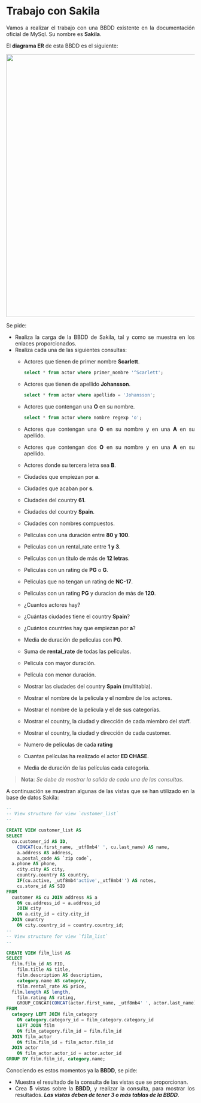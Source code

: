 <div align="justify">

# Trabajo con Sakila

Vamos a realizar el trabajo con una BBDD existente en la documentación  oficial de MySql. Su nombre es __Sakila__.

El __diagrama ER__ de esta BBDD es el siguiente:

<div align="center">
<img width="700" src="../../img/sakila-er.png"/>
</div>

Se pide:
- Realiza la carga de la BBDD de Sakila, tal y como se muestra en los enlaces proporcionados.
- Realiza cada una de las siguientes consultas:
    - Actores que tienen de primer nombre __Scarlett__.

      ```sql
      select * from actor where primer_nombre '^Scarlett';
      ```
      
    - Actores que tienen de apellido __Johansson__.
 
      ```sql
      select * from actor where apellido = 'Johansson';
      ```
      
    - Actores que contengan una __O__ en su nombre.
 
      ```sql
      select * from actor where nombre regexp 'o';
      ```
    - Actores que contengan una __O__ en su nombre y en una __A__ en su apellido.
    - Actores que contengan dos __O__ en su nombre y en una __A__ en su apellido.
    - Actores donde su tercera letra sea __B__.
    - Ciudades que empiezan por __a__.
    - Ciudades que acaban por __s__.
    - Ciudades del country __61__.
    - Ciudades del country __Spain__.
    - Ciudades con nombres compuestos.
    - Películas con una duración entre __80 y 100__.
    - Peliculas con un rental_rate entre __1 y 3__.
    -  Películas con un titulo de más de __12 letras__.
    - Peliculas con un rating de __PG__ o __G__.
    - Peliculas que no tengan un rating de __NC-17__.
    - Peliculas con un rating __PG__ y duracion de más de __120__.
    - ¿Cuantos actores hay?
    - ¿Cuántas ciudades tiene el country __Spain__?
    - ¿Cuántos countries hay que empiezan por __a__?
    - Media de duración de peliculas con __PG__.
    - Suma de __rental_rate__ de todas las peliculas.
    - Pelicula con mayor duración.
    - Película con menor duración.
    - Mostrar las ciudades del country __Spain__ (multitabla).
    - Mostrar el nombre de la película y el nombre de los actores.
    - Mostrar el nombre de la película y el de sus categorías.
    - Mostrar el country, la ciudad y dirección de cada miembro del staff.
    - Mostrar el country, la ciudad y dirección de cada customer.
    - Numero de películas de cada __rating__
    - Cuantas películas ha realizado el actor __ED CHASE__.
    - Media de duración de las películas cada categoría.

>__Nota__: _Se debe de mostrar la salida de cada una de las consultas_.

A continuación se muestran algunas de las vistas que se han utilizado en la base de datos Sakila:

```sql
--
-- View structure for view `customer_list`
--

CREATE VIEW customer_list AS
SELECT 
  cu.customer_id AS ID, 
    CONCAT(cu.first_name, _utf8mb4' ', cu.last_name) AS name, 
    a.address AS address, 
    a.postal_code AS `zip code`,
  a.phone AS phone, 
    city.city AS city, 
    country.country AS country, 
    IF(cu.active, _utf8mb4'active',_utf8mb4'') AS notes, 
    cu.store_id AS SID
FROM 
  customer AS cu JOIN address AS a 
    ON cu.address_id = a.address_id 
    JOIN city 
    ON a.city_id = city.city_id
  JOIN country 
    ON city.country_id = country.country_id;
--
-- View structure for view `film_list`
--

CREATE VIEW film_list AS
SELECT 
  film.film_id AS FID, 
    film.title AS title, 
    film.description AS description, 
    category.name AS category, 
    film.rental_rate AS price,
  film.length AS length, 
    film.rating AS rating, 
    GROUP_CONCAT(CONCAT(actor.first_name, _utf8mb4' ', actor.last_name) SEPARATOR ', ') AS actors
FROM 
  category LEFT JOIN film_category 
    ON category.category_id = film_category.category_id 
    LEFT JOIN film 
    ON film_category.film_id = film.film_id
  JOIN film_actor 
    ON film.film_id = film_actor.film_id
  JOIN actor 
    ON film_actor.actor_id = actor.actor_id
GROUP BY film.film_id, category.name;
```

Conociendo es estos momentos ya la __BBDD__, se pide:
- Muestra el resultado de la consulta de las vistas que se proporcionan.
- Crea __5__ vistas sobre la __BBDD__, y realizar la consulta, para mostrar los resultados. ___Las vistas deben de tener 3 o más tablas de la BBDD___.

</div>
